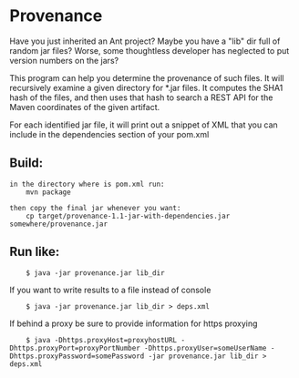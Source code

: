 Provenance
==========

Have you just inherited an Ant project? Maybe you have a "lib" dir full of random
jar files? Worse, some thoughtless developer has neglected to put version numbers on the jars?


This program can help you determine the provenance of such files. It will recursively examine
a given directory for *.jar files. It computes the SHA1 hash of the files, and then uses that
hash to search a REST API for the Maven coordinates of the given artifact.

For each identified jar file, it will print out a snippet of XML that you can include
in the dependencies section of your pom.xml

Build:
------
	in the directory where is pom.xml run:
		mvn package
	
	then copy the final jar whenever you want:  
		cp target/provenance-1.1-jar-with-dependencies.jar  somewhere/provenance.jar

Run like:
---------
    	$ java -jar provenance.jar lib_dir 	

If you want to write results to a file instead of console

    	$ java -jar provenance.jar lib_dir > deps.xml
    	
If behind a proxy be sure to provide information for https proxying

    	$ java -Dhttps.proxyHost=proxyhostURL -Dhttps.proxyPort=proxyPortNumber -Dhttps.proxyUser=someUserName -Dhttps.proxyPassword=somePassword -jar provenance.jar lib_dir > deps.xml
